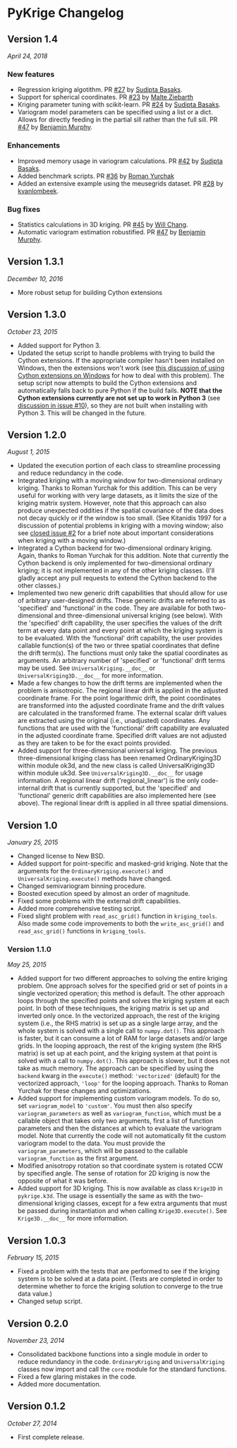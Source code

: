 # PyKrige Changelog

## Version 1.4
*April 24, 2018*

### New features  

* Regression kriging algotithm. PR [#27](https://github.com/bsmurphy/PyKrige/pull/27) by [Sudipta Basaks](https://github.com/basaks).
* Support for spherical coordinates. PR [#23](https://github.com/bsmurphy/PyKrige/pull/23) by [Malte Ziebarth](https://github.com/mjziebarth)
* Kriging parameter tuning with scikit-learn. PR [#24](https://github.com/bsmurphy/PyKrige/pull/24) by [Sudipta Basaks](https://github.com/basaks).
* Variogram model parameters can be specified using a list or a dict. Allows for directly feeding in the partial sill rather than the full sill. PR [#47](https://github.com/bsmurphy/PyKrige/pull/47) by [Benjamin Murphy](https://github.com/bsmurphy).

### Enhancements

* Improved memory usage in variogram calculations. PR [#42](https://github.com/bsmurphy/PyKrige/pull/42) by [Sudipta Basaks](https://github.com/basaks).
* Added benchmark scripts. PR [#36](https://github.com/bsmurphy/PyKrige/pull/36) by [Roman Yurchak](https://github.com/rth)
* Added an extensive example using the meusegrids dataset. PR [#28](https://github.com/bsmurphy/PyKrige/pull/28) by [kvanlombeek](https://github.com/kvanlombeek).

### Bug fixes

* Statistics calculations in 3D kriging. PR [#45](https://github.com/bsmurphy/PyKrige/pull/45) by [Will Chang](https://github.com/whdc).
* Automatic variogram estimation robustified. PR [#47](https://github.com/bsmurphy/PyKrige/pull/47) by [Benjamin Murphy](https://github.com/bsmurphy).



## Version 1.3.1
*December 10, 2016*

* More robust setup for building Cython extensions


## Version 1.3.0
*October 23, 2015*

* Added support for Python 3.
* Updated the setup script to handle problems with trying to build the Cython extensions. If the appropriate compiler hasn't been installed on Windows, then the extensions won't work (see [this discussion of using Cython extensions on Windows] for how to deal with this problem). The setup script now attempts to build the Cython extensions and automatically falls back to pure Python if the build fails. **NOTE that the Cython extensions currently are not set up to work in Python 3** (see [discussion in issue #10]), so they are not built when installing with Python 3. This will be changed in the future.

[closed issue #2]: https://github.com/bsmurphy/PyKrige/issues/2
[this discussion of using Cython extensions on Windows]: https://github.com/cython/cython/wiki/CythonExtensionsOnWindows
[discussion in issue #10]: https://github.com/bsmurphy/PyKrige/issues/10

## Version 1.2.0
*August 1, 2015*

* Updated the execution portion of each class to streamline processing and reduce redundancy in the code.
* Integrated kriging with a moving window for two-dimensional ordinary kriging. Thanks to Roman Yurchak for this addition. This can be very useful for working with very large datasets, as it limits the size of the kriging matrix system. However, note that this approach can also produce unexpected oddities if the spatial covariance of the data does not decay quickly or if the window is too small. (See Kitanidis 1997 for a discussion of potential problems in kriging with a moving window; also see [closed issue #2] for a brief note about important considerations when kriging with a moving window.)
* Integrated a Cython backend for two-dimensional ordinary kriging. Again, thanks to Roman Yurchak for this addition. Note that currently the Cython backend is only implemented for two-dimensional ordinary kriging; it is not implemented in any of the other kriging classes. (I'll gladly accept any pull requests to extend the Cython backend to the other classes.)
* Implemented two new generic drift capabilities that should allow for use of arbitrary user-designed drifts. These generic drifts are referred to as 'specified' and 'functional' in the code. They are available for both two-dimensional and three-dimensional universal kriging (see below). With the 'specified' drift capability, the user specifies the values of the drift term at every data point and every point at which the kriging system is to be evaluated. With the 'functional' drift capability, the user provides callable function(s) of the two or three spatial coordinates that define the drift term(s). The functions must only take the spatial coordinates as arguments. An arbitrary number of 'specified' or 'functional' drift terms may be used. See `UniversalKriging.__doc__` or `UniversalKriging3D.__doc__` for more information.
* Made a few changes to how the drift terms are implemented when the problem is anisotropic. The regional linear drift is applied in the adjusted coordinate frame. For the point logarithmic drift, the point coordinates are transformed into the adjusted coordinate frame and the drift values are calculated in the transformed frame. The external scalar drift values are extracted using the original (i.e., unadjusted) coordinates. Any functions that are used with the 'functional' drift capability are evaluated in the adjusted coordinate frame. Specified drift values are not adjusted as they are taken to be for the exact points provided.
* Added support for three-dimensional universal kriging. The previous three-dimensional kriging class has been renamed OrdinaryKriging3D within module ok3d, and the new class is called UniversalKriging3D within module uk3d. See `UniversalKriging3D.__doc__` for usage information. A regional linear drift ('regional_linear') is the only code-internal drift that is currently supported, but the 'specified' and 'functional' generic drift capabilities are also implemented here (see above). The regional linear drift is applied in all three spatial dimensions.


## Version 1.0
*January 25, 2015*

* Changed license to New BSD.
* Added support for point-specific and masked-grid kriging. Note that the arguments for the `OrdinaryKriging.execute()` and `UniversalKriging.execute()` methods have changed.
* Changed semivariogram binning procedure.
* Boosted execution speed by almost an order of magnitude.
* Fixed some problems with the external drift capabilities.
* Added more comprehensive testing script.
* Fixed slight problem with `read_asc_grid()` function in `kriging_tools`. Also made some code improvements to both the `write_asc_grid()` and `read_asc_grid()` functions in `kriging_tools`.

### Version 1.1.0
*May 25, 2015*

* Added support for two different approaches to solving the entire kriging problem. One approach solves for the specified grid or set of points in a single vectorized operation; this method is default. The other approach loops through the specified points and solves the kriging system at each point. In both of these techniques, the kriging matrix is set up and inverted only once. In the vectorized approach, the rest of the kriging system (i.e., the RHS matrix) is set up as a single large array, and the whole system is solved with a single call to `numpy.dot()`. This approach is faster, but it can consume a lot of RAM for large datasets and/or large grids. In the looping approach, the rest of the kriging system (the RHS matrix) is set up at each point, and the kriging system at that point is solved with a call to `numpy.dot()`. This approach is slower, but it does not take as much memory. The approach can be specified by using the `backend` kwarg in the `execute()` method: `'vectorized'` (default) for the vectorized approach, `'loop'` for the looping approach. Thanks to Roman Yurchak for these changes and optimizations.
* Added support for implementing custom variogram models. To do so, set `variogram_model` to `'custom'`. You must then also specify `variogram_parameters` as well as `variogram_function`, which must be a callable object that takes only two arguments, first a list of function parameters and then the distances at which to evaluate the variogram model. Note that currently the code will not automatically fit the custom variogram model to the data. You must provide the `variogram_parameters`, which will be passed to the callable `variogram_function` as the first argument.
* Modified anisotropy rotation so that coordinate system is rotated CCW by specified angle. The sense of rotation for 2D kriging is now the opposite of what it was before.
* Added support for 3D kriging. This is now available as class `Krige3D` in `pykrige.k3d`. The usage is essentially the same as with the two-dimensional kriging classes, except for a few extra arguments that must be passed during instantiation and when calling `Krige3D.execute()`. See `Krige3D.__doc__` for more information.


## Version 1.0.3
*February 15, 2015*

* Fixed a problem with the tests that are performed to see if the kriging system is to be solved at a data point. (Tests are completed in order to determine whether to force the kriging solution to converge to the true data value.)
* Changed setup script.


## Version 0.2.0
*November 23, 2014*

* Consolidated backbone functions into a single module in order to reduce redundancy in the code. `OrdinaryKriging` and `UniversalKriging` classes now import and call the `core` module for the standard functions.
* Fixed a few glaring mistakes in the code.
* Added more documentation.

## Version 0.1.2
*October 27, 2014*

* First complete release.
